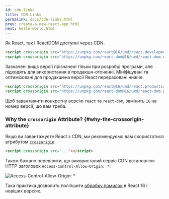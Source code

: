 ```yaml
---
id: cdn-links
title: CDN Links
permalink: docs/cdn-links.html
prev: create-a-new-react-app.html
next: hello-world.html
---
```


Як React, так і ReactDOM доступні через CDN.

```html
<script crossorigin src="https://unpkg.com/react@16/umd/react.development.js"></script>
<script crossorigin src="https://unpkg.com/react-dom@16/umd/react-dom.development.js"></script>
```

Зазначені вищє версії прізначені тільки при розробці програми, але підходять для використання в продакшн-оточенні. Мініфіцувані та оптимізовані для продакшена версії React перераховані нижче:

```html
<script crossorigin src="https://unpkg.com/react@16/umd/react.production.min.js"></script>
<script crossorigin src="https://unpkg.com/react-dom@16/umd/react-dom.production.min.js"></script>
```

Щоб завантажити конкретну версію `react` та `react-dom`, замінить `16` на номер версії, що вам треба.

### Why the `crossorigin` Attribute? {#why-the-crossorigin-attribute}

Якщо ви завантажуєте React з CDN, ми рекомендуємо вам скористатися атрибутом [`crossorigin`](https://developer.mozilla.org/en-US/docs/Web/HTML/CORS_settings_attributes):

```html
<script crossorigin src="..."></script>
```

Також бажано перевірити, що використаний сервіс CDN встановлює HTTP-заголовок `Access-Control-Allow-Origin: *`:

![Access-Control-Allow-Origin: *](../images/docs/cdn-cors-header.png)

Така практика дозволить поліпшити [обробку помилок](/blog/2017/07/26/error-handling-in-react-16.html) в React 16 і новіших версіях.
